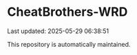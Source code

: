 # CheatBrothers-WRD

Last updated: 2025-05-29 06:38:51

This repository is automatically maintained.
